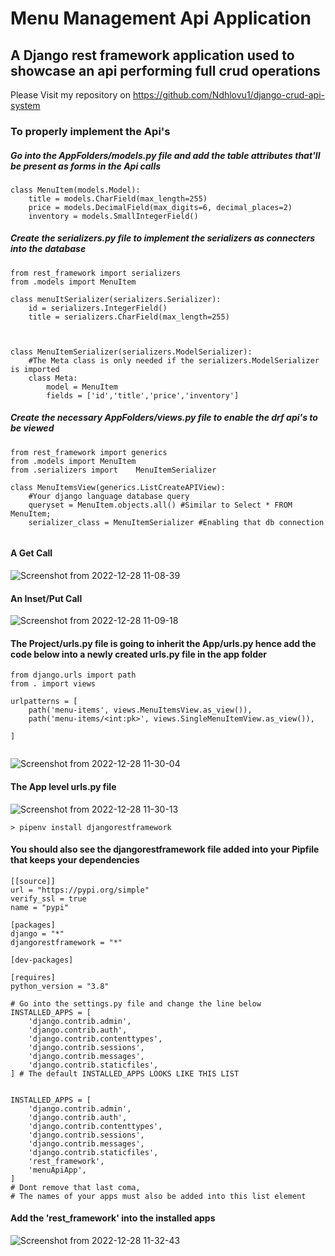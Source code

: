 # Menu Management Api Application
## A Django rest framework application used to showcase an api performing full crud operations

Please Visit my repository on https://github.com/Ndhlovu1/django-crud-api-system

### To properly implement the Api's
##### Go into the AppFolders/models.py file and add the table attributes that'll be present as forms in the Api calls
```Python3
class MenuItem(models.Model):
    title = models.CharField(max_length=255)
    price = models.DecimalField(max_digits=6, decimal_places=2)
    inventory = models.SmallIntegerField()

```

##### Create the serializers.py file to implement the serializers as connecters into the database

```Python3
from rest_framework import serializers
from .models import MenuItem

class menuItSerializer(serializers.Serializer):
    id = serializers.IntegerField()
    title = serializers.CharField(max_length=255)



class MenuItemSerializer(serializers.ModelSerializer):
    #The Meta class is only needed if the serializers.ModelSerializer is imported 
    class Meta:
        model = MenuItem
        fields = ['id','title','price','inventory']

```

##### Create the necessary AppFolders/views.py file to enable the drf api's to be viewed

```Python3
from rest_framework import generics
from .models import MenuItem
from .serializers import    MenuItemSerializer

class MenuItemsView(generics.ListCreateAPIView):
    #Your django language database query
    queryset = MenuItem.objects.all() #Similar to Select * FROM MenuItem;
    serializer_class = MenuItemSerializer #Enabling that db connection


```

#### A Get Call
![Screenshot from 2022-12-28 11-08-39](https://user-images.githubusercontent.com/46927702/209790347-a59ef498-9b67-4c18-afd5-a7079ef6b155.png)


#### An Inset/Put Call
![Screenshot from 2022-12-28 11-09-18](https://user-images.githubusercontent.com/46927702/209790355-0025b610-2db4-4716-a311-f422a07d4404.png)


#### The Project/urls.py file is going to inherit the App/urls.py hence add the code below into a newly created urls.py file in the app folder


```Python3
from django.urls import path
from . import views

urlpatterns = [
    path('menu-items', views.MenuItemsView.as_view()),
    path('menu-items/<int:pk>', views.SingleMenuItemView.as_view()),
    
]


```

![Screenshot from 2022-12-28 11-30-04](https://user-images.githubusercontent.com/46927702/209790529-ad628055-8206-46f8-9257-7858cbd85bba.png)


#### The App level urls.py file
![Screenshot from 2022-12-28 11-30-13](https://user-images.githubusercontent.com/46927702/209790533-08d1b433-fc81-421c-82e5-c0eb1fdd4fd9.png)

```shell
> pipenv install djangorestframework
```

#### You should also see the djangorestframework file added into your Pipfile that keeps your dependencies

```file
[[source]]
url = "https://pypi.org/simple"
verify_ssl = true
name = "pypi"

[packages]
django = "*"
djangorestframework = "*"

[dev-packages]

[requires]
python_version = "3.8"

```


```Python3
# Go into the settings.py file and change the line below
INSTALLED_APPS = [
    'django.contrib.admin',
    'django.contrib.auth',
    'django.contrib.contenttypes',
    'django.contrib.sessions',
    'django.contrib.messages',
    'django.contrib.staticfiles',
] # The default INSTALLED_APPS LOOKS LIKE THIS LIST

```

```Python3

INSTALLED_APPS = [
    'django.contrib.admin',
    'django.contrib.auth',
    'django.contrib.contenttypes',
    'django.contrib.sessions',
    'django.contrib.messages',
    'django.contrib.staticfiles',
    'rest_framework',
    'menuApiApp',
] 
# Dont remove that last coma, 
# The names of your apps must also be added into this list element

```

#### Add the 'rest_framework' into the installed apps
![Screenshot from 2022-12-28 11-32-43](https://user-images.githubusercontent.com/46927702/209790781-7ffd91d8-e0a4-46d5-9f92-79fd74d690de.png)
